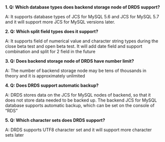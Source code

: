 **1. Q: Which database types does backend storage node of DRDS support?**

A: It supports database types of JCS for MySQL 5.6 and JCS for MySQL 5.7 and it will support more JCS for MySQL versions later.

**2. Q: Which split field types does it support?**

A: It supports field of numerical value and character string types during the close beta test and open beta test. It will add date field and support combination and split for 2 field in the future

**3. Q: Does backend storage node of DRDS have number limit?**

A: The number of backend storage node may be tens of thousands in theory and it is approximately unlimited

**4. Q: Does DRDS support automatic backup?**

A: DRDS stores data on the JCS for MySQL nodes of backend, so that it does not store data needed to be backed up. The backend JCS for MySQL database supports automatic backup, which can be set on the console of “RDS”

**5. Q: Which character sets does DRDS support?**

A: DRDS supports UTF8 character set and it will support more character sets later
